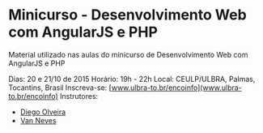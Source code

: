 # Minicurso - Desenvolvimento Web com AngularJS e PHP

Material utilizado nas aulas do minicurso de Desenvolvimento Web com AngularJS e PHP

Dias: 20 e 21/10 de 2015
Horário: 19h - 22h
Local: CEULP/ULBRA, Palmas, Tocantins, Brasil
Inscreva-se: [www.ulbra-to.br/encoinfo](www.ulbra-to.br/encoinfo)
Instrutores:

- [Diego Olveira](https://github.com/diegopso)
- [Van Neves](https://github.com/vaneves)
